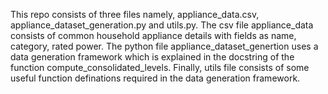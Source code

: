 This repo consists of three files namely, appliance_data.csv, appliance_dataset_generation.py and utils.py.
The csv file appliance_data consists of common household appliance details with fields as name, category, rated power.
The python file appliance_dataset_genertion uses a data generation framework which is explained in the docstring of the function compute_consolidated_levels.
Finally, utils file consists of some useful function definations required in the data generation framework.
